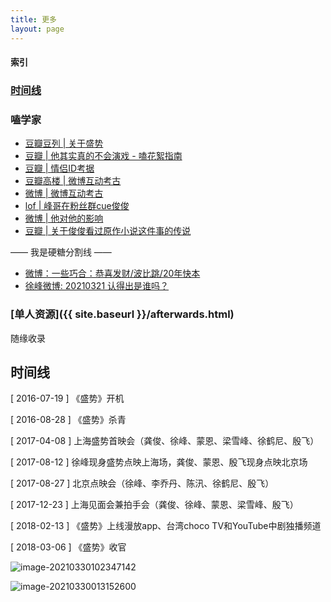 ```yaml
---
title: 更多
layout: page
---
```


#### 索引

### [时间线](#时间线-1)
### 嗑学家
* [豆瓣豆列 \| 关于盛势](https://www.douban.com/doulist/136966703/)
* [豆瓣 \| 他其实真的不会演戏 - 嗑花絮指南](https://www.douban.com/group/topic/213663222/)
* [豆瓣 \| 情侣ID考据](https://www.douban.com/group/topic/214848281/)
* [豆瓣高楼 \| 微博互动考古](https://www.douban.com/group/topic/214578477/)
* [微博 \| 微博互动考古](https://m.weibo.cn/6292672949/4612959936972677)
* [lof \| 峰哥在粉丝群cue俊俊 ](https://hudanni1221.lofter.com/post/1f6470a7_1cbb707b6)
* [微博 \| 他对他的影响](https://m.weibo.cn/6292672949/4613290137229798)
* [豆瓣 \| 关于俊俊看过原作小说这件事的传说](https://www.douban.com/group/topic/214354591/)

<div class="text-hidden">—— 我是硬糖分割线 ——</div> 

* [微博：一些巧合：恭喜发财/波比跳/20年快本](https://weibo.com/1918328497/K8UW2Cib7)
* [徐峰微博: 20210321 认得出是谁吗？](https://weibo.com/1802675712/K7euYxDnJ)
### [单人资源]({{ site.baseurl }}/afterwards.html) 
<span class="test-hidden">随缘收录</span>

<div class="line"></div>

## 时间线

[ 2016-07-19 ] 《盛势》开机

[ 2016-08-28 ] 《盛势》杀青

[ 2017-04-08 ]  上海盛势首映会（龚俊、徐峰、蒙恩、梁雪峰、徐鹤尼、殷飞）

[ 2017-08-12 ]  徐峰现身盛势点映上海场，龚俊、蒙恩、殷飞现身点映北京场

[ 2017-08-27 ]  北京点映会（徐峰、李乔丹、陈汛、徐鹤尼、殷飞）

[ 2017-12-23 ]  上海见面会兼拍手会（龚俊、徐峰、蒙恩、梁雪峰、殷飞）

[ 2018-02-13 ] 《盛势》上线漫放app、台湾choco TV和YouTube中剧独播频道

[ 2018-03-06 ] 《盛势》收官

![image-20210330102347142](https://tva1.sinaimg.cn/large/008eGmZEly1gp2fyn40u0j30ti0cetg3.jpg)

<img src="https://tva1.sinaimg.cn/large/008eGmZEly1gp20kpeu65j30wk0bgtbh.jpg" alt="image-20210330013152600" />